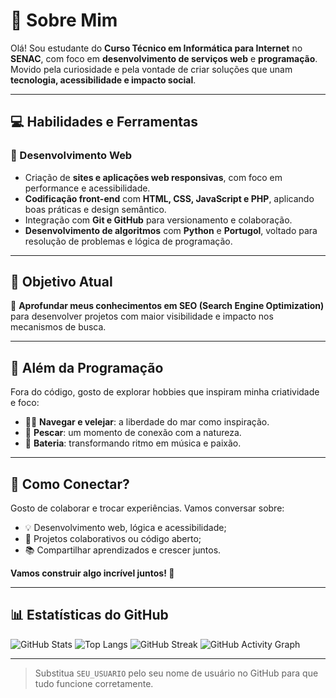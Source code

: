 # 👋 Sobre Mim

Olá! Sou estudante do **Curso Técnico em Informática para Internet** no **SENAC**, com foco em **desenvolvimento de serviços web** e **programação**. Movido pela curiosidade e pela vontade de criar soluções que unam **tecnologia, acessibilidade e impacto social**.

---

## 💻 Habilidades e Ferramentas

### 🔧 Desenvolvimento Web
- Criação de **sites e aplicações web responsivas**, com foco em performance e acessibilidade.
- **Codificação front-end** com **HTML, CSS, JavaScript e PHP**, aplicando boas práticas e design semântico.
- Integração com **Git e GitHub** para versionamento e colaboração.
- **Desenvolvimento de algoritmos** com **Python** e **Portugol**, voltado para resolução de problemas e lógica de programação.

---

## 🚀 Objetivo Atual

🎯 **Aprofundar meus conhecimentos em SEO (Search Engine Optimization)** para desenvolver projetos com maior visibilidade e impacto nos mecanismos de busca.

---

## 🎣 Além da Programação

Fora do código, gosto de explorar hobbies que inspiram minha criatividade e foco:

- 🏄‍♂️ **Navegar e velejar**: a liberdade do mar como inspiração.
- 🎣 **Pescar**: um momento de conexão com a natureza.
- 🥁 **Bateria**: transformando ritmo em música e paixão.

---

## 🤝 Como Conectar?

Gosto de colaborar e trocar experiências. Vamos conversar sobre:

- 💡 Desenvolvimento web, lógica e acessibilidade;
- 🤝 Projetos colaborativos ou código aberto;
- 📚 Compartilhar aprendizados e crescer juntos.

**Vamos construir algo incrível juntos! 🚀**

---

## 📊 Estatísticas do GitHub

![GitHub Stats](https://github-readme-stats.vercel.app/api?username=SEU_USUARIO&show_icons=true&theme=dracula&count_private=true)
![Top Langs](https://github-readme-stats.vercel.app/api/top-langs/?username=SEU_USUARIO&layout=compact&theme=dracula)
![GitHub Streak](https://streak-stats.demolab.com?user=SEU_USUARIO&theme=dracula&hide_border=false)
![GitHub Activity Graph](https://github-readme-activity-graph.cyclic.app/graph?username=SEU_USUARIO&theme=dracula)

---

> Substitua `SEU_USUARIO` pelo seu nome de usuário no GitHub para que tudo funcione corretamente.

